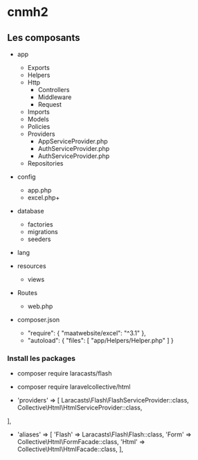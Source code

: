 # cnmh2

## Les composants 

- app
  - Exports
  - Helpers
  - Http
    - Controllers
    - Middleware
    - Request
  - Imports
  - Models
  - Policies
  - Providers
    - AppServiceProvider.php
    - AuthServiceProvider.php
    - AuthServiceProvider.php
  - Repositories

- config
  - app.php
  - excel.php+

- database
  - factories
  - migrations
  - seeders

- lang
    
- resources
  - views
  
- Routes
  - web.php

- composer.json
  -  "require": {
        "maatwebsite/excel": "^3.1"
    },
  -  "autoload": {
        "files": [
            "app/Helpers/Helper.php"
        ]
    }

### Install les packages 

- composer require laracasts/flash
- composer require laravelcollective/html


- 'providers' => [
    Laracasts\Flash\FlashServiceProvider::class,
    Collective\Html\HtmlServiceProvider::class,

],

- 'aliases' => [
    'Flash' => Laracasts\Flash\Flash::class,
    'Form' => Collective\Html\FormFacade::class,
    'Html' => Collective\Html\HtmlFacade::class,
],
